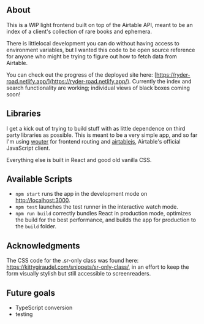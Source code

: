 ## About

This is a WIP light frontend built on top of the Airtable API, meant to be an index of a client's collection of
rare books and ephemera.

There is littlelocal development you can do without having access to environment variables, but I wanted
this code to be open source reference for anyone who might be trying to figure out how to
fetch data from Airtable.

You can check out the progress of the deployed site here: [https://ryder-road.netlify.app/](https://ryder-road.netlify.app/).
Currently the index and search functionality are working; individual views of black boxes coming soon!

## Libraries

I get a kick out of trying to build stuff with as little dependence on third party libraries as possible.
This is meant to be a very simple app, and so far I'm using [wouter](https://github.com/molefrog/wouter) for frontend routing
and [airtablejs](https://github.com/airtable/airtable.js/), Airtable's official JavaScript client.

Everything else is built in React and good old vanilla CSS.

## Available Scripts
- `npm start` runs the app in the development mode on [http://localhost:3000](http://localhost:3000).
- `npm test` launches the test runner in the interactive watch mode.
- `npm run build` correctly bundles React in production mode, optimizes the build for the best performance, and builds the app for production to the `build` folder.

## Acknowledgments

The CSS code for the .sr-only class was found here: https://kittygiraudel.com/snippets/sr-only-class/,
in an effort to keep the form visually stylish but still accessible to screenreaders.

## Future goals

- TypeScript conversion
- testing